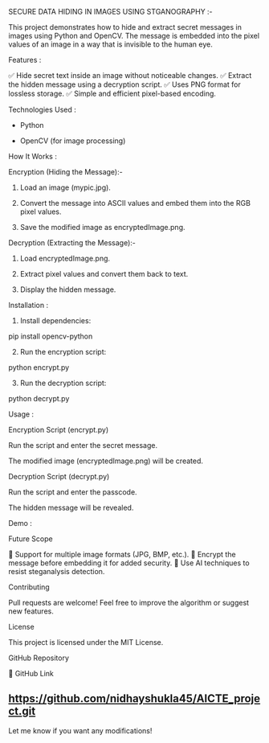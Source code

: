SECURE DATA HIDING IN IMAGES USING STGANOGRAPHY :-

This project demonstrates how to hide and extract secret messages in images using Python and OpenCV. The message is embedded into the pixel values of an image in a way that is invisible to the human eye.

Features :

✅ Hide secret text inside an image without noticeable changes.
✅ Extract the hidden message using a decryption script.
✅ Uses PNG format for lossless storage.
✅ Simple and efficient pixel-based encoding.

Technologies Used :

* Python

* OpenCV (for image processing)

How It Works :

Encryption (Hiding the Message):-

1. Load an image (mypic.jpg).


2. Convert the message into ASCII values and embed them into the RGB pixel values.


3. Save the modified image as encryptedImage.png.



Decryption (Extracting the Message):-

1. Load encryptedImage.png.


2. Extract pixel values and convert them back to text.


3. Display the hidden message.



Installation :


1. Install dependencies:

pip install opencv-python 


2. Run the encryption script:

python encrypt.py


3. Run the decryption script:

python decrypt.py



Usage :

Encryption Script (encrypt.py)

Run the script and enter the secret message.

The modified image (encryptedImage.png) will be created.


Decryption Script (decrypt.py)

Run the script and enter the passcode.

The hidden message will be revealed.


Demo :



Future Scope

🔹 Support for multiple image formats (JPG, BMP, etc.).
🔹 Encrypt the message before embedding it for added security.
🔹 Use AI techniques to resist steganalysis detection.

Contributing

Pull requests are welcome! Feel free to improve the algorithm or suggest new features.

License

This project is licensed under the MIT License.

GitHub Repository

🔗 GitHub Link

https://github.com/nidhayshukla45/AICTE_project.git
---

Let me know if you want any modifications!
